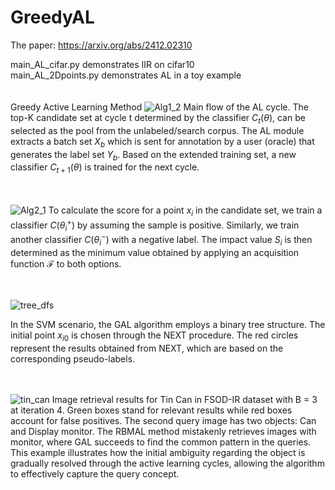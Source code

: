 # GreedyAL
The paper:
https://arxiv.org/abs/2412.02310


main_AL_cifar.py demonstrates IIR on cifar10 <br>
main_AL_2Dpoints.py demonstrates AL in a toy example<br><br> <br>
Greedy Active Learning Method
![Alg1_2](https://github.com/user-attachments/assets/df5da906-3378-406a-a288-b110a9526bb8)
Main flow of the AL cycle. The top-K candidate set at cycle t determined by the classifier $C_t(\theta)$,
can be selected as the pool from the unlabeled/search corpus. The AL module extracts a batch set $X_b$ which
is sent for annotation by a user (oracle) that generates the label set $Y_b$. Based on the extended training set,
a new classifier $C_{t+1}(\theta)$ is trained for the next cycle.
<br><br><br>

![Alg2_1](https://github.com/user-attachments/assets/35c2b5bb-b426-47c4-892c-0cf4287ee836)
To calculate the score for a point $x_i$ in the candidate set, we train a classifier $C(\theta_i^+)$ by assuming
the sample is positive. Similarly, we train another classifier $C(\theta_i^-)$
with a negative label. The impact value $S_i$
 is then determined as the minimum value obtained by applying an acquisition function $\mathcal{F}$ to both options.
<br><br><br>


![tree_dfs](https://github.com/user-attachments/assets/12e08fb0-ad0b-4439-8608-64d1a222a1ca)

In the SVM scenario, the GAL algorithm employs a binary tree structure. The initial point $x_{i0}$
is chosen through the NEXT procedure. The red circles represent the results obtained from
NEXT, which are based on the corresponding pseudo-labels.
<br><br><br>

![tin_can](https://github.com/user-attachments/assets/61cad3fd-8ced-45e3-8356-4893003327ee)
Image retrieval results for Tin Can in FSOD-IR dataset with B = 3 at iteration 4. Green
boxes stand for relevant results while red boxes account for false positives. The second query image has two
objects: Can and Display monitor. The RBMAL method mistakenly retrieves images with monitor, where
GAL succeeds to find the common pattern in the queries. This example illustrates how the initial ambiguity
regarding the object is gradually resolved through the active learning cycles, allowing the algorithm to
effectively capture the query concept.
